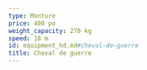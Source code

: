```yaml
---
type: Monture
price: 400 po
weight_capacity: 270 kg
speed: 18 m
id: equipment_hd.md#cheval-de-guerre
title: Cheval de guerre
---
```


